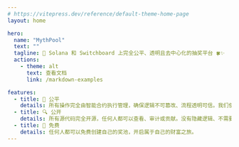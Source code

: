 ```yaml
---
# https://vitepress.dev/reference/default-theme-home-page
layout: home

hero:
  name: "MythPool"
  text: ""
  tagline: 🎯 Solana 和 Switchboard 上完全公平、透明且去中心化的抽奖平台 🍀✨
  actions:
    - theme: alt
      text: 查看文档
      link: /markdown-examples

features:
  - title: 🎯 公平
    details: 所有操作完全由智能合约执行管理，确保逻辑不可篡改、流程透明可信。我们使用 Switchboard VRF 生成可验证、不可预测的随机数，每一次开奖都是可证明的公平。
  - title: 🔍 公开
    details: 所有源代码完全开源，任何人都可以查看、审计或贡献。没有隐藏逻辑、不需要信任中介 —— 只有清晰可验的智能合约。
  - title: 💸 免费
    details: 任何人都可以免费创建自己的奖池，开启属于自己的财富之旅。
---
```


